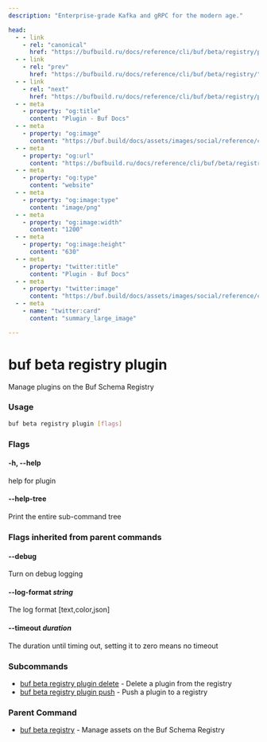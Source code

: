 ```yaml
---
description: "Enterprise-grade Kafka and gRPC for the modern age."

head:
  - - link
    - rel: "canonical"
      href: "https://bufbuild.ru/docs/reference/cli/buf/beta/registry/plugin/"
  - - link
    - rel: "prev"
      href: "https://bufbuild.ru/docs/reference/cli/buf/beta/registry/"
  - - link
    - rel: "next"
      href: "https://bufbuild.ru/docs/reference/cli/buf/beta/registry/plugin/delete/"
  - - meta
    - property: "og:title"
      content: "Plugin - Buf Docs"
  - - meta
    - property: "og:image"
      content: "https://buf.build/docs/assets/images/social/reference/cli/buf/beta/registry/plugin/index.png"
  - - meta
    - property: "og:url"
      content: "https://bufbuild.ru/docs/reference/cli/buf/beta/registry/plugin/"
  - - meta
    - property: "og:type"
      content: "website"
  - - meta
    - property: "og:image:type"
      content: "image/png"
  - - meta
    - property: "og:image:width"
      content: "1200"
  - - meta
    - property: "og:image:height"
      content: "630"
  - - meta
    - property: "twitter:title"
      content: "Plugin - Buf Docs"
  - - meta
    - property: "twitter:image"
      content: "https://buf.build/docs/assets/images/social/reference/cli/buf/beta/registry/plugin/index.png"
  - - meta
    - name: "twitter:card"
      content: "summary_large_image"

---
```


# buf beta registry plugin

Manage plugins on the Buf Schema Registry

### Usage

```sh
buf beta registry plugin [flags]
```

### Flags

#### \-h, --help

help for plugin

#### \--help-tree

Print the entire sub-command tree

### Flags inherited from parent commands

#### \--debug

Turn on debug logging

#### \--log-format _string_

The log format \[text,color,json\]

#### \--timeout _duration_

The duration until timing out, setting it to zero means no timeout

### Subcommands

- [buf beta registry plugin delete](delete/) - Delete a plugin from the registry
- [buf beta registry plugin push](push/) - Push a plugin to a registry

### Parent Command

- [buf beta registry](../) - Manage assets on the Buf Schema Registry
